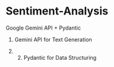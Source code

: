 # Sentiment-Analysis
Google Gemini API + Pydantic

1. Gemini API for Text Generation

2. 2. Pydantic for Data Structuring
  
 
  
